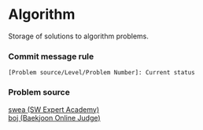 # Algorithm
Storage of solutions to algorithm problems.

### Commit message rule
`[Problem source/Level/Problem Number]: Current status`

### Problem source
[swea (SW Expert Academy)](https://swexpertacademy.com/)  
[boj (Baekjoon Online Judge)](https://www.acmicpc.net/)
